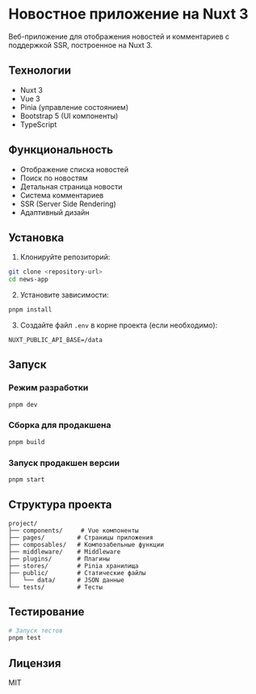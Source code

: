 # Новостное приложение на Nuxt 3

Веб-приложение для отображения новостей и комментариев с поддержкой SSR, построенное на Nuxt 3.

## Технологии

- Nuxt 3
- Vue 3
- Pinia (управление состоянием)
- Bootstrap 5 (UI компоненты)
- TypeScript

## Функциональность

- Отображение списка новостей
- Поиск по новостям
- Детальная страница новости
- Система комментариев
- SSR (Server Side Rendering)
- Адаптивный дизайн

## Установка

1. Клонируйте репозиторий:
```bash
git clone <repository-url>
cd news-app
```

2. Установите зависимости:
```bash
pnpm install
```

3. Создайте файл `.env` в корне проекта (если необходимо):
```env
NUXT_PUBLIC_API_BASE=/data
```

## Запуск

### Режим разработки
```bash
pnpm dev
```

### Сборка для продакшена
```bash
pnpm build
```

### Запуск продакшен версии
```bash
pnpm start
```

## Структура проекта

```
project/
├── components/     # Vue компоненты
├── pages/         # Страницы приложения
├── composables/   # Композабельные функции
├── middleware/    # Middleware
├── plugins/       # Плагины
├── stores/        # Pinia хранилища
├── public/        # Статические файлы
│   └── data/      # JSON данные
└── tests/         # Тесты
```

## Тестирование

```bash
# Запуск тестов
pnpm test
```

## Лицензия

MIT 